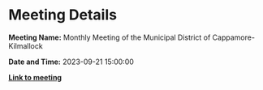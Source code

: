# Meeting Details

**Meeting Name:** Monthly Meeting of the Municipal District of Cappamore-Kilmallock

**Date and Time:** 2023-09-21 15:00:00

**<a href="https://www.limerick.ie/council/whats-on/monthly-meeting-of-the-municipal-district-of-cappamore-kilmallock-6" target="_blank">Link to meeting</a>**
